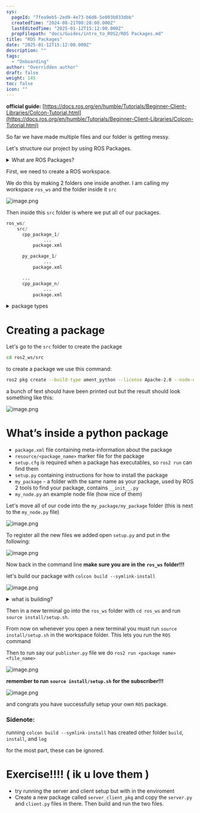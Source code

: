 ```yaml
---
sys:
  pageId: "7fea9eb5-2ed9-4e73-b6d6-5e093b833dbb"
  createdTime: "2024-08-21T00:28:00.000Z"
  lastEditedTime: "2025-01-12T15:12:00.000Z"
  propFilepath: "docs/Guides/intro_to_ROS2/ROS Packages.md"
title: "ROS Packages"
date: "2025-01-12T15:12:00.000Z"
description: ""
tags:
  - "Onboarding"
author: "Overridden author"
draft: false
weight: 145
toc: false
icon: ""
---
```


**official guide:** [https://docs.ros.org/en/humble/Tutorials/Beginner-Client-Libraries/Colcon-Tutorial.html](https://docs.ros.org/en/humble/Tutorials/Beginner-Client-Libraries/Colcon-Tutorial.html)

So far we have made multiple files and our folder is getting messy.

Let's structure our project by using ROS Packages.

<details>

<summary>What are ROS Packages?</summary>

ROS Packages are, as the name implies, packages of code that are highly sharable between ROS developers.

They consist of a folder, `package.xml` file, and source code

```python
      cpp_package_1/
		      ... imagine much code files here ..
          package.xml
```

</details>

First, we need to create a ROS workspace.

We do this by making 2 folders one inside another. I am calling my workspace `ros_ws` and the folder inside it `src`

![image.png](https://prod-files-secure.s3.us-west-2.amazonaws.com/d518164a-d88e-44d1-a4ee-3adb3bd8bce0/70706947-fd18-4537-a67b-e12946812d31/image.png?X-Amz-Algorithm=AWS4-HMAC-SHA256&X-Amz-Content-Sha256=UNSIGNED-PAYLOAD&X-Amz-Credential=ASIAZI2LB466XSFLSN2A%2F20250224%2Fus-west-2%2Fs3%2Faws4_request&X-Amz-Date=20250224T100929Z&X-Amz-Expires=3600&X-Amz-Security-Token=IQoJb3JpZ2luX2VjEPH%2F%2F%2F%2F%2F%2F%2F%2F%2F%2FwEaCXVzLXdlc3QtMiJHMEUCIB3WHRxaWOmWLSBkIt1j%2F9DZVcnr5AiufGoJHcVRB0o0AiEAxeJ3ydZb258aQbDBJfTeHuF3O6b%2B6RIbEcY%2FnZU4OJUq%2FwMIKhAAGgw2Mzc0MjMxODM4MDUiDP6ioZ0pUEPn4xQfTSrcA002e1PikKQ4QsgcCydKX%2BYRAAeP5sRFuCu7x4C5jZ3sDbRG64UhzioSgUEsH9Z9WOkOPFasdYFfMWBOB85%2Bd52lmMJ95BJ07rqDJcoZZ%2FjaPo70u6Dhc%2FSxa9USlIGG0c2hYlQe1nVfESGD%2FMfXkvzm%2Bn4PBqF7rNia%2FXQn8fXNhCfGMWMRbRRgdOe7PtYQbjhy7t4ngC%2Brwbao0Qzeti8rmH3tmLxlsxP7Il8TEs%2BD70JdTyNCiBUe7lMyuXCjAPsINDq2jA57%2BGJb4zc1AiHMY4LX6fsmh9N5UDuOEB31H7Hb%2FzqC3wyXdx0%2B52G4J5xEGi8Yciplpa8BzpOUViaAwbfMNBr5X4EVKAi2zrfbvCn5qHKiGOdjStqg7vYS3Hl4Jk7JyKNrl%2BtzrFnrtTEjSAjO55ohRTr11fTybdR8xBJkb%2BIJN%2FqjK4Dx%2BQylG1Xs1TabFg9gPlGh%2BKhnyMFXGNT4fwEmy6v1jl6zyK%2FYScznWXCOqOvjiybQeLagDyiD2dvEzKKgDDu9mQLduPExxmcjnJj5UUclfv7XG5doS3NbYAqnByw%2BAVtksNFwdbVSUI10W5tgBXmhPQN8KNV2Clax7kX7X%2BEfTvtxDUgh76QNV0ZA4YIMvml2MK7s8L0GOqUB1adryyZjun4KbK7Gr%2FwVSe8PvX6vl5b9bnYEbk%2FVTA%2Fi8d%2FQBC4zsEPypVPgFD9H4VNULlPEmM5DtfLwL9FsDlDBtoq2rUoiDRm69vcUbZfKFCsQW3zIhVGK7hsq2jjNkU8EINDvmXcNA%2BUqSt8UbZ2BxZ5lkVBtG8Eg4tpsrrrpDhlkhA%2BgTzJhHRYSmBFnyly8l0zlt%2FkvSD6OcJkSr41y6tmo&X-Amz-Signature=60f19442796fa96de435d52abefac1b175a4c26644f8733a7f7b76c8628b6968&X-Amz-SignedHeaders=host&x-id=GetObject)

Then inside this `src` folder is where we put all of our packages.

```python
ros_ws/
    src/
      cpp_package_1/
		      ...
          package.xml

      py_package_1/
		      ...
          package.xml

      ...
      cpp_package_n/
		      ...
          package.xml

```

<details>

<summary>package types</summary>

packages can be either `C++` or python.

the intern file structure is different for each but for this guide we will stick to creating python packages

</details>

# Creating a package

Let's go to the `src` folder to create the package

```bash
cd ros2_ws/src
```

to create a package we use this command:

```bash
ros2 pkg create --build-type ament_python --license Apache-2.0 --node-name my_node my_package
```

a bunch of text should have been printed out but the result should look something like this:

![image.png](https://prod-files-secure.s3.us-west-2.amazonaws.com/d518164a-d88e-44d1-a4ee-3adb3bd8bce0/e6cf1e3f-8512-4a3e-b131-079f800bf3e8/image.png?X-Amz-Algorithm=AWS4-HMAC-SHA256&X-Amz-Content-Sha256=UNSIGNED-PAYLOAD&X-Amz-Credential=ASIAZI2LB466XSFLSN2A%2F20250224%2Fus-west-2%2Fs3%2Faws4_request&X-Amz-Date=20250224T100929Z&X-Amz-Expires=3600&X-Amz-Security-Token=IQoJb3JpZ2luX2VjEPH%2F%2F%2F%2F%2F%2F%2F%2F%2F%2FwEaCXVzLXdlc3QtMiJHMEUCIB3WHRxaWOmWLSBkIt1j%2F9DZVcnr5AiufGoJHcVRB0o0AiEAxeJ3ydZb258aQbDBJfTeHuF3O6b%2B6RIbEcY%2FnZU4OJUq%2FwMIKhAAGgw2Mzc0MjMxODM4MDUiDP6ioZ0pUEPn4xQfTSrcA002e1PikKQ4QsgcCydKX%2BYRAAeP5sRFuCu7x4C5jZ3sDbRG64UhzioSgUEsH9Z9WOkOPFasdYFfMWBOB85%2Bd52lmMJ95BJ07rqDJcoZZ%2FjaPo70u6Dhc%2FSxa9USlIGG0c2hYlQe1nVfESGD%2FMfXkvzm%2Bn4PBqF7rNia%2FXQn8fXNhCfGMWMRbRRgdOe7PtYQbjhy7t4ngC%2Brwbao0Qzeti8rmH3tmLxlsxP7Il8TEs%2BD70JdTyNCiBUe7lMyuXCjAPsINDq2jA57%2BGJb4zc1AiHMY4LX6fsmh9N5UDuOEB31H7Hb%2FzqC3wyXdx0%2B52G4J5xEGi8Yciplpa8BzpOUViaAwbfMNBr5X4EVKAi2zrfbvCn5qHKiGOdjStqg7vYS3Hl4Jk7JyKNrl%2BtzrFnrtTEjSAjO55ohRTr11fTybdR8xBJkb%2BIJN%2FqjK4Dx%2BQylG1Xs1TabFg9gPlGh%2BKhnyMFXGNT4fwEmy6v1jl6zyK%2FYScznWXCOqOvjiybQeLagDyiD2dvEzKKgDDu9mQLduPExxmcjnJj5UUclfv7XG5doS3NbYAqnByw%2BAVtksNFwdbVSUI10W5tgBXmhPQN8KNV2Clax7kX7X%2BEfTvtxDUgh76QNV0ZA4YIMvml2MK7s8L0GOqUB1adryyZjun4KbK7Gr%2FwVSe8PvX6vl5b9bnYEbk%2FVTA%2Fi8d%2FQBC4zsEPypVPgFD9H4VNULlPEmM5DtfLwL9FsDlDBtoq2rUoiDRm69vcUbZfKFCsQW3zIhVGK7hsq2jjNkU8EINDvmXcNA%2BUqSt8UbZ2BxZ5lkVBtG8Eg4tpsrrrpDhlkhA%2BgTzJhHRYSmBFnyly8l0zlt%2FkvSD6OcJkSr41y6tmo&X-Amz-Signature=aff4c554a0c4b006f6b83609e0c8d900653be62eecbd1a6d9fd0a99534ef4567&X-Amz-SignedHeaders=host&x-id=GetObject)

# What’s inside a python package

- `package.xml` file containing meta-information about the package
- `resource/<package_name>` marker file for the package
- `setup.cfg` is required when a package has executables, so `ros2 run` can find them
- `setup.py` containing instructions for how to install the package
- `my_package` - a folder with the same name as your package, used by ROS 2 tools to find your package, contains `__init__.py`
- `my_node.py` an example node file (how nice of them)

Let's move all of our code into the `my_package/my_package` folder (this is next to the `my_node.py` file)

![image.png](https://prod-files-secure.s3.us-west-2.amazonaws.com/d518164a-d88e-44d1-a4ee-3adb3bd8bce0/9ce58f11-0da9-4d3e-b86d-506a9685d378/image.png?X-Amz-Algorithm=AWS4-HMAC-SHA256&X-Amz-Content-Sha256=UNSIGNED-PAYLOAD&X-Amz-Credential=ASIAZI2LB466XSFLSN2A%2F20250224%2Fus-west-2%2Fs3%2Faws4_request&X-Amz-Date=20250224T100929Z&X-Amz-Expires=3600&X-Amz-Security-Token=IQoJb3JpZ2luX2VjEPH%2F%2F%2F%2F%2F%2F%2F%2F%2F%2FwEaCXVzLXdlc3QtMiJHMEUCIB3WHRxaWOmWLSBkIt1j%2F9DZVcnr5AiufGoJHcVRB0o0AiEAxeJ3ydZb258aQbDBJfTeHuF3O6b%2B6RIbEcY%2FnZU4OJUq%2FwMIKhAAGgw2Mzc0MjMxODM4MDUiDP6ioZ0pUEPn4xQfTSrcA002e1PikKQ4QsgcCydKX%2BYRAAeP5sRFuCu7x4C5jZ3sDbRG64UhzioSgUEsH9Z9WOkOPFasdYFfMWBOB85%2Bd52lmMJ95BJ07rqDJcoZZ%2FjaPo70u6Dhc%2FSxa9USlIGG0c2hYlQe1nVfESGD%2FMfXkvzm%2Bn4PBqF7rNia%2FXQn8fXNhCfGMWMRbRRgdOe7PtYQbjhy7t4ngC%2Brwbao0Qzeti8rmH3tmLxlsxP7Il8TEs%2BD70JdTyNCiBUe7lMyuXCjAPsINDq2jA57%2BGJb4zc1AiHMY4LX6fsmh9N5UDuOEB31H7Hb%2FzqC3wyXdx0%2B52G4J5xEGi8Yciplpa8BzpOUViaAwbfMNBr5X4EVKAi2zrfbvCn5qHKiGOdjStqg7vYS3Hl4Jk7JyKNrl%2BtzrFnrtTEjSAjO55ohRTr11fTybdR8xBJkb%2BIJN%2FqjK4Dx%2BQylG1Xs1TabFg9gPlGh%2BKhnyMFXGNT4fwEmy6v1jl6zyK%2FYScznWXCOqOvjiybQeLagDyiD2dvEzKKgDDu9mQLduPExxmcjnJj5UUclfv7XG5doS3NbYAqnByw%2BAVtksNFwdbVSUI10W5tgBXmhPQN8KNV2Clax7kX7X%2BEfTvtxDUgh76QNV0ZA4YIMvml2MK7s8L0GOqUB1adryyZjun4KbK7Gr%2FwVSe8PvX6vl5b9bnYEbk%2FVTA%2Fi8d%2FQBC4zsEPypVPgFD9H4VNULlPEmM5DtfLwL9FsDlDBtoq2rUoiDRm69vcUbZfKFCsQW3zIhVGK7hsq2jjNkU8EINDvmXcNA%2BUqSt8UbZ2BxZ5lkVBtG8Eg4tpsrrrpDhlkhA%2BgTzJhHRYSmBFnyly8l0zlt%2FkvSD6OcJkSr41y6tmo&X-Amz-Signature=296f998cb64da2bf356f5788c8deb934dba7ea1d55e11795f3fe1b8765f4b086&X-Amz-SignedHeaders=host&x-id=GetObject)

To register all the new files we added open `setup.py` and put in the following:

![image.png](https://prod-files-secure.s3.us-west-2.amazonaws.com/d518164a-d88e-44d1-a4ee-3adb3bd8bce0/1cd7c262-4cae-4496-9d75-c178537d24a2/image.png?X-Amz-Algorithm=AWS4-HMAC-SHA256&X-Amz-Content-Sha256=UNSIGNED-PAYLOAD&X-Amz-Credential=ASIAZI2LB466XSFLSN2A%2F20250224%2Fus-west-2%2Fs3%2Faws4_request&X-Amz-Date=20250224T100929Z&X-Amz-Expires=3600&X-Amz-Security-Token=IQoJb3JpZ2luX2VjEPH%2F%2F%2F%2F%2F%2F%2F%2F%2F%2FwEaCXVzLXdlc3QtMiJHMEUCIB3WHRxaWOmWLSBkIt1j%2F9DZVcnr5AiufGoJHcVRB0o0AiEAxeJ3ydZb258aQbDBJfTeHuF3O6b%2B6RIbEcY%2FnZU4OJUq%2FwMIKhAAGgw2Mzc0MjMxODM4MDUiDP6ioZ0pUEPn4xQfTSrcA002e1PikKQ4QsgcCydKX%2BYRAAeP5sRFuCu7x4C5jZ3sDbRG64UhzioSgUEsH9Z9WOkOPFasdYFfMWBOB85%2Bd52lmMJ95BJ07rqDJcoZZ%2FjaPo70u6Dhc%2FSxa9USlIGG0c2hYlQe1nVfESGD%2FMfXkvzm%2Bn4PBqF7rNia%2FXQn8fXNhCfGMWMRbRRgdOe7PtYQbjhy7t4ngC%2Brwbao0Qzeti8rmH3tmLxlsxP7Il8TEs%2BD70JdTyNCiBUe7lMyuXCjAPsINDq2jA57%2BGJb4zc1AiHMY4LX6fsmh9N5UDuOEB31H7Hb%2FzqC3wyXdx0%2B52G4J5xEGi8Yciplpa8BzpOUViaAwbfMNBr5X4EVKAi2zrfbvCn5qHKiGOdjStqg7vYS3Hl4Jk7JyKNrl%2BtzrFnrtTEjSAjO55ohRTr11fTybdR8xBJkb%2BIJN%2FqjK4Dx%2BQylG1Xs1TabFg9gPlGh%2BKhnyMFXGNT4fwEmy6v1jl6zyK%2FYScznWXCOqOvjiybQeLagDyiD2dvEzKKgDDu9mQLduPExxmcjnJj5UUclfv7XG5doS3NbYAqnByw%2BAVtksNFwdbVSUI10W5tgBXmhPQN8KNV2Clax7kX7X%2BEfTvtxDUgh76QNV0ZA4YIMvml2MK7s8L0GOqUB1adryyZjun4KbK7Gr%2FwVSe8PvX6vl5b9bnYEbk%2FVTA%2Fi8d%2FQBC4zsEPypVPgFD9H4VNULlPEmM5DtfLwL9FsDlDBtoq2rUoiDRm69vcUbZfKFCsQW3zIhVGK7hsq2jjNkU8EINDvmXcNA%2BUqSt8UbZ2BxZ5lkVBtG8Eg4tpsrrrpDhlkhA%2BgTzJhHRYSmBFnyly8l0zlt%2FkvSD6OcJkSr41y6tmo&X-Amz-Signature=736963da4d6d8339b6e440a6cafe512dac22ea4930a8569de89dbfe4787cbede&X-Amz-SignedHeaders=host&x-id=GetObject)

Now back in the command line **make sure you are in the** **`ros_ws`** **folder!!!**

let's build our package with `colcon build --symlink-install`

![image.png](https://prod-files-secure.s3.us-west-2.amazonaws.com/d518164a-d88e-44d1-a4ee-3adb3bd8bce0/2f2a0d27-b173-48fd-b189-5f5c0ce65619/image.png?X-Amz-Algorithm=AWS4-HMAC-SHA256&X-Amz-Content-Sha256=UNSIGNED-PAYLOAD&X-Amz-Credential=ASIAZI2LB466XSFLSN2A%2F20250224%2Fus-west-2%2Fs3%2Faws4_request&X-Amz-Date=20250224T100929Z&X-Amz-Expires=3600&X-Amz-Security-Token=IQoJb3JpZ2luX2VjEPH%2F%2F%2F%2F%2F%2F%2F%2F%2F%2FwEaCXVzLXdlc3QtMiJHMEUCIB3WHRxaWOmWLSBkIt1j%2F9DZVcnr5AiufGoJHcVRB0o0AiEAxeJ3ydZb258aQbDBJfTeHuF3O6b%2B6RIbEcY%2FnZU4OJUq%2FwMIKhAAGgw2Mzc0MjMxODM4MDUiDP6ioZ0pUEPn4xQfTSrcA002e1PikKQ4QsgcCydKX%2BYRAAeP5sRFuCu7x4C5jZ3sDbRG64UhzioSgUEsH9Z9WOkOPFasdYFfMWBOB85%2Bd52lmMJ95BJ07rqDJcoZZ%2FjaPo70u6Dhc%2FSxa9USlIGG0c2hYlQe1nVfESGD%2FMfXkvzm%2Bn4PBqF7rNia%2FXQn8fXNhCfGMWMRbRRgdOe7PtYQbjhy7t4ngC%2Brwbao0Qzeti8rmH3tmLxlsxP7Il8TEs%2BD70JdTyNCiBUe7lMyuXCjAPsINDq2jA57%2BGJb4zc1AiHMY4LX6fsmh9N5UDuOEB31H7Hb%2FzqC3wyXdx0%2B52G4J5xEGi8Yciplpa8BzpOUViaAwbfMNBr5X4EVKAi2zrfbvCn5qHKiGOdjStqg7vYS3Hl4Jk7JyKNrl%2BtzrFnrtTEjSAjO55ohRTr11fTybdR8xBJkb%2BIJN%2FqjK4Dx%2BQylG1Xs1TabFg9gPlGh%2BKhnyMFXGNT4fwEmy6v1jl6zyK%2FYScznWXCOqOvjiybQeLagDyiD2dvEzKKgDDu9mQLduPExxmcjnJj5UUclfv7XG5doS3NbYAqnByw%2BAVtksNFwdbVSUI10W5tgBXmhPQN8KNV2Clax7kX7X%2BEfTvtxDUgh76QNV0ZA4YIMvml2MK7s8L0GOqUB1adryyZjun4KbK7Gr%2FwVSe8PvX6vl5b9bnYEbk%2FVTA%2Fi8d%2FQBC4zsEPypVPgFD9H4VNULlPEmM5DtfLwL9FsDlDBtoq2rUoiDRm69vcUbZfKFCsQW3zIhVGK7hsq2jjNkU8EINDvmXcNA%2BUqSt8UbZ2BxZ5lkVBtG8Eg4tpsrrrpDhlkhA%2BgTzJhHRYSmBFnyly8l0zlt%2FkvSD6OcJkSr41y6tmo&X-Amz-Signature=c686624ae0b8514ea2d2934dd6f7b3aec932ae8610fab94fd2b819850d94c7ae&X-Amz-SignedHeaders=host&x-id=GetObject)

<details>

<summary>what is building?</summary>

if you are a CS major at Rose-Hulman you will learn the answer to this in CSSE132

but TLDR; is it combines all the code files into one program that can be run easily 

</details>

Then in a new terminal go into the `ros_ws` folder with `cd ros_ws` and run `source install/setup.sh`. 

From now on whenever you open a new terminal you must run `source install/setup.sh` in the workspace folder. This lets you run the `ROS` command

Then to run say our `publisher.py` file we do `ros2 run <package name> <file_name>`

![image.png](https://prod-files-secure.s3.us-west-2.amazonaws.com/d518164a-d88e-44d1-a4ee-3adb3bd8bce0/4f4b1219-3a44-4632-aa0a-ce3471699f59/image.png?X-Amz-Algorithm=AWS4-HMAC-SHA256&X-Amz-Content-Sha256=UNSIGNED-PAYLOAD&X-Amz-Credential=ASIAZI2LB466XSFLSN2A%2F20250224%2Fus-west-2%2Fs3%2Faws4_request&X-Amz-Date=20250224T100929Z&X-Amz-Expires=3600&X-Amz-Security-Token=IQoJb3JpZ2luX2VjEPH%2F%2F%2F%2F%2F%2F%2F%2F%2F%2FwEaCXVzLXdlc3QtMiJHMEUCIB3WHRxaWOmWLSBkIt1j%2F9DZVcnr5AiufGoJHcVRB0o0AiEAxeJ3ydZb258aQbDBJfTeHuF3O6b%2B6RIbEcY%2FnZU4OJUq%2FwMIKhAAGgw2Mzc0MjMxODM4MDUiDP6ioZ0pUEPn4xQfTSrcA002e1PikKQ4QsgcCydKX%2BYRAAeP5sRFuCu7x4C5jZ3sDbRG64UhzioSgUEsH9Z9WOkOPFasdYFfMWBOB85%2Bd52lmMJ95BJ07rqDJcoZZ%2FjaPo70u6Dhc%2FSxa9USlIGG0c2hYlQe1nVfESGD%2FMfXkvzm%2Bn4PBqF7rNia%2FXQn8fXNhCfGMWMRbRRgdOe7PtYQbjhy7t4ngC%2Brwbao0Qzeti8rmH3tmLxlsxP7Il8TEs%2BD70JdTyNCiBUe7lMyuXCjAPsINDq2jA57%2BGJb4zc1AiHMY4LX6fsmh9N5UDuOEB31H7Hb%2FzqC3wyXdx0%2B52G4J5xEGi8Yciplpa8BzpOUViaAwbfMNBr5X4EVKAi2zrfbvCn5qHKiGOdjStqg7vYS3Hl4Jk7JyKNrl%2BtzrFnrtTEjSAjO55ohRTr11fTybdR8xBJkb%2BIJN%2FqjK4Dx%2BQylG1Xs1TabFg9gPlGh%2BKhnyMFXGNT4fwEmy6v1jl6zyK%2FYScznWXCOqOvjiybQeLagDyiD2dvEzKKgDDu9mQLduPExxmcjnJj5UUclfv7XG5doS3NbYAqnByw%2BAVtksNFwdbVSUI10W5tgBXmhPQN8KNV2Clax7kX7X%2BEfTvtxDUgh76QNV0ZA4YIMvml2MK7s8L0GOqUB1adryyZjun4KbK7Gr%2FwVSe8PvX6vl5b9bnYEbk%2FVTA%2Fi8d%2FQBC4zsEPypVPgFD9H4VNULlPEmM5DtfLwL9FsDlDBtoq2rUoiDRm69vcUbZfKFCsQW3zIhVGK7hsq2jjNkU8EINDvmXcNA%2BUqSt8UbZ2BxZ5lkVBtG8Eg4tpsrrrpDhlkhA%2BgTzJhHRYSmBFnyly8l0zlt%2FkvSD6OcJkSr41y6tmo&X-Amz-Signature=d522e4fad3c3ec9311dc6d1f8104bec8fd23cb7320eae0d8c908eb5f1cc32f9f&X-Amz-SignedHeaders=host&x-id=GetObject)

**remember to run** **`source install/setup.sh`** **for the subscriber!!!**

![image.png](https://prod-files-secure.s3.us-west-2.amazonaws.com/d518164a-d88e-44d1-a4ee-3adb3bd8bce0/02121119-dad4-49ec-8356-c956108b4243/image.png?X-Amz-Algorithm=AWS4-HMAC-SHA256&X-Amz-Content-Sha256=UNSIGNED-PAYLOAD&X-Amz-Credential=ASIAZI2LB466XSFLSN2A%2F20250224%2Fus-west-2%2Fs3%2Faws4_request&X-Amz-Date=20250224T100929Z&X-Amz-Expires=3600&X-Amz-Security-Token=IQoJb3JpZ2luX2VjEPH%2F%2F%2F%2F%2F%2F%2F%2F%2F%2FwEaCXVzLXdlc3QtMiJHMEUCIB3WHRxaWOmWLSBkIt1j%2F9DZVcnr5AiufGoJHcVRB0o0AiEAxeJ3ydZb258aQbDBJfTeHuF3O6b%2B6RIbEcY%2FnZU4OJUq%2FwMIKhAAGgw2Mzc0MjMxODM4MDUiDP6ioZ0pUEPn4xQfTSrcA002e1PikKQ4QsgcCydKX%2BYRAAeP5sRFuCu7x4C5jZ3sDbRG64UhzioSgUEsH9Z9WOkOPFasdYFfMWBOB85%2Bd52lmMJ95BJ07rqDJcoZZ%2FjaPo70u6Dhc%2FSxa9USlIGG0c2hYlQe1nVfESGD%2FMfXkvzm%2Bn4PBqF7rNia%2FXQn8fXNhCfGMWMRbRRgdOe7PtYQbjhy7t4ngC%2Brwbao0Qzeti8rmH3tmLxlsxP7Il8TEs%2BD70JdTyNCiBUe7lMyuXCjAPsINDq2jA57%2BGJb4zc1AiHMY4LX6fsmh9N5UDuOEB31H7Hb%2FzqC3wyXdx0%2B52G4J5xEGi8Yciplpa8BzpOUViaAwbfMNBr5X4EVKAi2zrfbvCn5qHKiGOdjStqg7vYS3Hl4Jk7JyKNrl%2BtzrFnrtTEjSAjO55ohRTr11fTybdR8xBJkb%2BIJN%2FqjK4Dx%2BQylG1Xs1TabFg9gPlGh%2BKhnyMFXGNT4fwEmy6v1jl6zyK%2FYScznWXCOqOvjiybQeLagDyiD2dvEzKKgDDu9mQLduPExxmcjnJj5UUclfv7XG5doS3NbYAqnByw%2BAVtksNFwdbVSUI10W5tgBXmhPQN8KNV2Clax7kX7X%2BEfTvtxDUgh76QNV0ZA4YIMvml2MK7s8L0GOqUB1adryyZjun4KbK7Gr%2FwVSe8PvX6vl5b9bnYEbk%2FVTA%2Fi8d%2FQBC4zsEPypVPgFD9H4VNULlPEmM5DtfLwL9FsDlDBtoq2rUoiDRm69vcUbZfKFCsQW3zIhVGK7hsq2jjNkU8EINDvmXcNA%2BUqSt8UbZ2BxZ5lkVBtG8Eg4tpsrrrpDhlkhA%2BgTzJhHRYSmBFnyly8l0zlt%2FkvSD6OcJkSr41y6tmo&X-Amz-Signature=d5357fd30152ef028aeaf404d19e41a233338a305bdea31b3ff2911d618ce8f5&X-Amz-SignedHeaders=host&x-id=GetObject)

and congrats you have successfully setup your own `ROS` package.

### Sidenote:

running `colcon build --symlink-install` has created other folder `build`, `install`, and `log`

for the most part, these can be ignored.

# Exercise!!!! ( ik u love them )

- try running the server and client setup but with in the enviroment
- Create a new package called `server_client_pkg` and copy the `server.py` and `client.py` files in there. Then build and run the two files.
